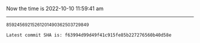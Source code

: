 Now the time is 2022-10-10 11:59:41 am

---

<small>85924569215261201490362503729849</small>

```txt
Latest commit SHA is: f63994d99d49f41c915fe85b227276560b40d58e
```
